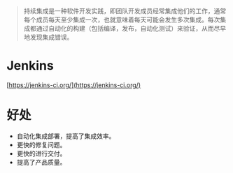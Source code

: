 >持续集成是一种软件开发实践，即团队开发成员经常集成他们的工作，通常每个成员每天至少集成一次，也就意味着每天可能会发生多次集成。每次集成都通过自动化的构建（包括编译，发布，自动化测试）来验证，从而尽早地发现集成错误。

# Jenkins

[https://jenkins-ci.org/](https://jenkins-ci.org/)

# 好处

- 自动化集成部署，提高了集成效率。 
- 更快的修复问题。 
- 更快的进行交付。 
- 提高了产品质量。

